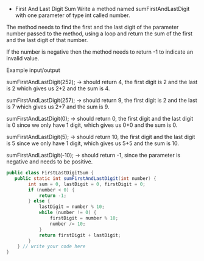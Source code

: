 * First And Last Digit Sum
Write a method named sumFirstAndLastDigit with one parameter of type int called number. 

The method needs to find the first and the last digit of the parameter number passed to the method, using a loop and return the sum of the first and the last digit of that number.

If the number is negative then the method needs to return -1 to indicate an invalid value.

Example input/output

sumFirstAndLastDigit(252); → should return 4, the first digit is 2 and the last is 2 which gives us 2+2 and the sum is 4.

sumFirstAndLastDigit(257); → should return 9, the first digit is 2 and the last is 7 which gives us 2+7 and the sum is 9.

sumFirstAndLastDigit(0); → should return 0, the first digit and the last digit is 0 since we only have 1 digit, which gives us 0+0 and the sum is 0.

sumFirstAndLastDigit(5); → should return 10, the first digit and the last digit is 5 since we only have 1 digit, which gives us 5+5 and the sum is 10.

sumFirstAndLastDigit(-10); → should return -1, since the parameter is negative and needs to be positive.

```java
public class FirstLastDigitSum {
   public static int sumFirstAndLastDigit(int number) {
		int sum = 0, lastDigit = 0, firstDigit = 0;
		if (number < 0) {
			return -1;
		} else {
			lastDigit = number % 10;
			while (number != 0) {
				firstDigit = number % 10;
				number /= 10;
			}
			return firstDigit + lastDigit;
		}
	} // write your code here
}
```